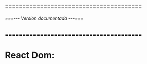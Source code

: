 ### ======================================= ###
###### ===--- Version documentada ---=== ######
### ======================================= ###

# React Dom: [](^18.2.0)